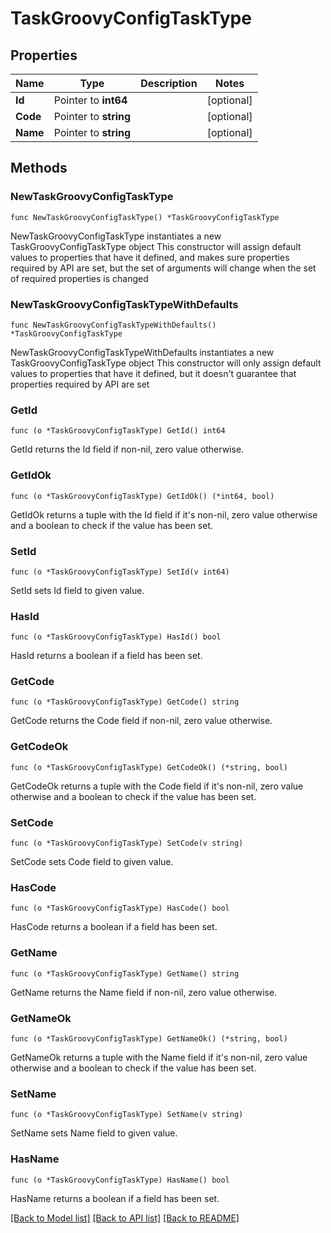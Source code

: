 # TaskGroovyConfigTaskType

## Properties

Name | Type | Description | Notes
------------ | ------------- | ------------- | -------------
**Id** | Pointer to **int64** |  | [optional] 
**Code** | Pointer to **string** |  | [optional] 
**Name** | Pointer to **string** |  | [optional] 

## Methods

### NewTaskGroovyConfigTaskType

`func NewTaskGroovyConfigTaskType() *TaskGroovyConfigTaskType`

NewTaskGroovyConfigTaskType instantiates a new TaskGroovyConfigTaskType object
This constructor will assign default values to properties that have it defined,
and makes sure properties required by API are set, but the set of arguments
will change when the set of required properties is changed

### NewTaskGroovyConfigTaskTypeWithDefaults

`func NewTaskGroovyConfigTaskTypeWithDefaults() *TaskGroovyConfigTaskType`

NewTaskGroovyConfigTaskTypeWithDefaults instantiates a new TaskGroovyConfigTaskType object
This constructor will only assign default values to properties that have it defined,
but it doesn't guarantee that properties required by API are set

### GetId

`func (o *TaskGroovyConfigTaskType) GetId() int64`

GetId returns the Id field if non-nil, zero value otherwise.

### GetIdOk

`func (o *TaskGroovyConfigTaskType) GetIdOk() (*int64, bool)`

GetIdOk returns a tuple with the Id field if it's non-nil, zero value otherwise
and a boolean to check if the value has been set.

### SetId

`func (o *TaskGroovyConfigTaskType) SetId(v int64)`

SetId sets Id field to given value.

### HasId

`func (o *TaskGroovyConfigTaskType) HasId() bool`

HasId returns a boolean if a field has been set.

### GetCode

`func (o *TaskGroovyConfigTaskType) GetCode() string`

GetCode returns the Code field if non-nil, zero value otherwise.

### GetCodeOk

`func (o *TaskGroovyConfigTaskType) GetCodeOk() (*string, bool)`

GetCodeOk returns a tuple with the Code field if it's non-nil, zero value otherwise
and a boolean to check if the value has been set.

### SetCode

`func (o *TaskGroovyConfigTaskType) SetCode(v string)`

SetCode sets Code field to given value.

### HasCode

`func (o *TaskGroovyConfigTaskType) HasCode() bool`

HasCode returns a boolean if a field has been set.

### GetName

`func (o *TaskGroovyConfigTaskType) GetName() string`

GetName returns the Name field if non-nil, zero value otherwise.

### GetNameOk

`func (o *TaskGroovyConfigTaskType) GetNameOk() (*string, bool)`

GetNameOk returns a tuple with the Name field if it's non-nil, zero value otherwise
and a boolean to check if the value has been set.

### SetName

`func (o *TaskGroovyConfigTaskType) SetName(v string)`

SetName sets Name field to given value.

### HasName

`func (o *TaskGroovyConfigTaskType) HasName() bool`

HasName returns a boolean if a field has been set.


[[Back to Model list]](../README.md#documentation-for-models) [[Back to API list]](../README.md#documentation-for-api-endpoints) [[Back to README]](../README.md)


